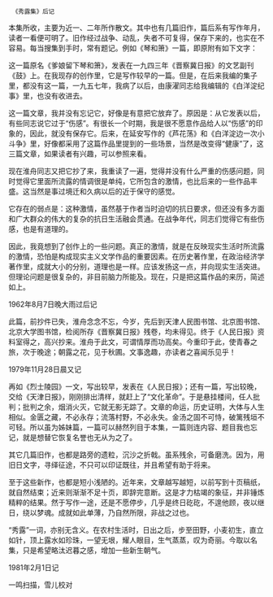      《秀露集》后记 

  本集所收，主要为近一、二年所作散文。其中也有几篇旧作，篇后系有写作年月，读者一看便可明了。旧作经过战争、动乱，失者不可复得，保存下来的，也实在不容易。每当搜集到手时，常有题记。例如《琴和箫》一篇，即原附有如下文字： 

  这一篇原名《爹娘留下琴和箫》，发表在一九四三年《晋察冀日报》的文艺副刊《鼓》上。在我现存的创作里，它是写作较早的一篇。但是，在后来我编的集子里，都没有这一篇，一九五七年，我病了以后，由康濯同志给我编辑的《白洋淀纪事》里，也没有收进去。 

  这一篇文章，我并没有忘记它，好像是有意把它放弃了。原因是：从它发表以后，有些同志说它过于“伤感”。有很长一个时期，我是很不愿意作品给人以“伤感”的印象的，因此，就没有保存它。后来，在延安写作的《芦花荡》和《白洋淀边一次小斗争》里，好像都采用了这篇作品里提到的一些场景，当然是改变得“健康”了，这三篇文章，如果读者有兴趣，可以参照来看。 

  现在淮舟同志又把它抄了来，我重读了一遍，觉得并没有什么严重的伤感问题，同时觉得它里面所流露的情调很是单纯，它所包含的激情，也比后来的一些作品丰盛。这当然是事过境迁和久病以后的近于保守的感觉。 

  它存在的弱点是：这种激情，虽然基于作者当时迫切的抗日要求，但还没有多方面和广大群众的伟大的复杂的抗日生活融会贯通。在战争年代，同志们觉得它有些伤感，也是有道理的。 

  因此，我竟想到了创作上的一些问题。真正的激情，就是在反映现实生活时所流露的激情，恐怕是构成现实主义文学作品的重要因素。在历史著作里，在政治经济学著作里，成就大小的分别，道理也是一样。应该发扬这一点，并向现实生活突进。但理论问题是很复杂的，非目前脑力所能及。现在，只是把这篇作品的来历，简述如上。 

  1962年8月7日晚大雨过后记 

  此篇，前抄件已失，淮舟念念不忘，今岁，先后到天津人民图书馆、北京图书馆、北京大学图书馆，检阅所存《晋察冀日报》残卷，均未得见。终于《人民日报》资料室得之，高兴抄来。淮舟于此文，可谓情厚而功高矣。今重印于此，使青春之旅，次于晚途；朝露之花，见于秋圃。文事逸趣，亦读者之喜闻乐见乎！ 

  1979年11月28日晨又记 

  再如《烈士陵园》一文，写出较早，发表在《人民日报》；还有一篇，写出较晚，交给《天津日报》，刚刚排出清样，就赶上了“文化革命”。于是悬挂楼间，任人批判；批判之余，烟消火灭，它就无影无踪了。文章的命运，历史证明，大体与人生相似。金匮之藏，不必永存；流落村野，不必永失。金汤之固不可恃，破篱残垣不可轻。所以虽为姊妹篇，一篇可以赫然列目于本集，一篇则连内容、题目我也忘记，就是想替它恢复名誉也无从为之了。 

  其它几篇旧作，也都是路旁的遗粒，沉沙之折戟。虽系残余，可备磨洗。因为，用旧日文字，寻绎征途，不只可以印证既往，并且希望有助于将来。 

  至于这些新作，也都是短小浅陋的。近年来，文章越写越短，以前写到十页稿纸，就自然结束；近来则渐渐不足十页，即辞完意断。这是才力枯竭的象征，并非锤炼精粹的结果。然于写作一途，还是不愿停步，几乎是终日矻矻，不遑他顾，夜以继日，绕以梦魂。成就如此单薄，乃自然所限，非战之过也。 

  “秀露”一词，亦别无含义。在农村生活时，日出之后，步至田野，小麦初生，直立如针，顶上露水如珍珠，一望无垠，耀人眼目，生气蒸蒸，叹为奇丽。今取以名集，只是希望略汰迟暮之感，增加一些新生朝气。 

  1981年2月1日记 

  一鸣扫描，雪儿校对 

